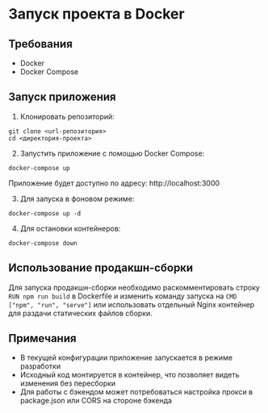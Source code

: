 # Запуск проекта в Docker

## Требования

- Docker
- Docker Compose

## Запуск приложения

1. Клонировать репозиторий:

```
git clone <url-репозитория>
cd <директория-проекта>
```

2. Запустить приложение с помощью Docker Compose:

```
docker-compose up
```

Приложение будет доступно по адресу: http://localhost:3000

3. Для запуска в фоновом режиме:

```
docker-compose up -d
```

4. Для остановки контейнеров:

```
docker-compose down
```

## Использование продакшн-сборки

Для запуска продакшн-сборки необходимо раскомментировать строку `RUN npm run build` в Dockerfile и изменить команду запуска на `CMD ["npm", "run", "serve"]` или использовать отдельный Nginx контейнер для раздачи статических файлов сборки.

## Примечания

- В текущей конфигурации приложение запускается в режиме разработки
- Исходный код монтируется в контейнер, что позволяет видеть изменения без пересборки
- Для работы с бэкендом может потребоваться настройка прокси в package.json или CORS на стороне бэкенда
